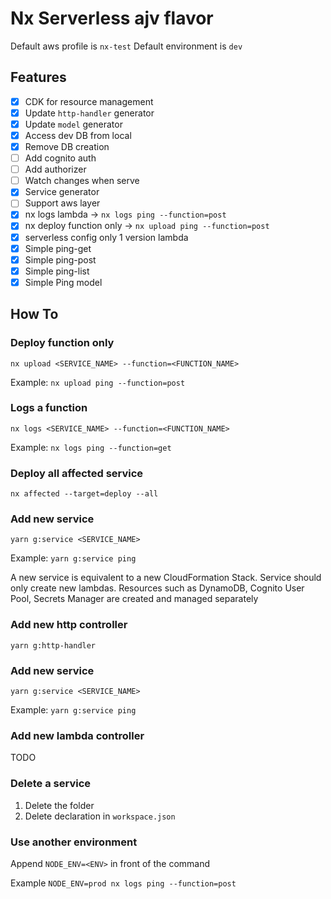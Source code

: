 # Nx Serverless ajv flavor

Default aws profile is `nx-test`
Default environment is `dev`

## Features

- [x] CDK for resource management
- [x] Update `http-handler` generator
- [x] Update `model` generator
- [x] Access dev DB from local
- [x] Remove DB creation
- [ ] Add cognito auth
- [ ] Add authorizer
- [ ] Watch changes when serve
- [x] Service generator
- [ ] Support aws layer
- [x] nx logs lambda -> `nx logs ping --function=post`
- [x] nx deploy function only -> `nx upload ping --function=post`
- [x] serverless config only 1 version lambda
- [x] Simple ping-get
- [x] Simple ping-post
- [x] Simple ping-list
- [x] Simple Ping model

## How To

### Deploy function only

```shell
nx upload <SERVICE_NAME> --function=<FUNCTION_NAME>
```

Example: `nx upload ping --function=post`

### Logs a function

```shell
nx logs <SERVICE_NAME> --function=<FUNCTION_NAME>
```

Example: `nx logs ping --function=get`

### Deploy all affected service

```shell
nx affected --target=deploy --all
```

### Add new service

```shell
yarn g:service <SERVICE_NAME>
```

Example: `yarn g:service ping`

A new service is equivalent to a new CloudFormation Stack. Service should only create new lambdas. Resources such as
DynamoDB, Cognito User Pool, Secrets Manager are created and managed separately

### Add new http controller

```shell
yarn g:http-handler
```

### Add new service

```shell
yarn g:service <SERVICE_NAME>
```

Example: `yarn g:service ping`

### Add new lambda controller

TODO

### Delete a service

1. Delete the folder
2. Delete declaration in `workspace.json`

### Use another environment

Append `NODE_ENV=<ENV>` in front of the command

Example `NODE_ENV=prod nx logs ping --function=post`

